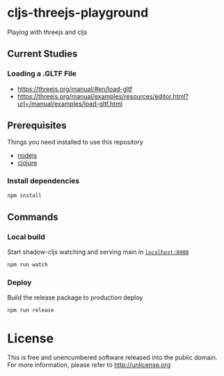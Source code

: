# cljs-threejs-playground

Playing with threejs and cljs

## Current Studies

### Loading a .GLTF File
- https://threejs.org/manual/#en/load-gltf
- https://threejs.org/manual/examples/resources/editor.html?url=/manual/examples/load-gltf.html

## Prerequisites
Things you need installed to use this repository

- [nodejs](https://nodejs.dev/download)
- [clojure](https://clojure.org/guides/getting_started)

### Install dependencies
```bash
npm install
```

## Commands

### Local build
Start shadow-cljs watching and serving main in [`localhost:8000`](http://localhost:8000)
```bash
npm run watch
```

### Deploy
Build the release package to production deploy
```bash
npm run release
```

# License
This is free and unencumbered software released into the public domain.  
For more information, please refer to <http://unlicense.org>
